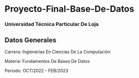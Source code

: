 # Proyecto-Final-Base-De-Datos
### Universidad Técnica Particular De Loja

## Datos Generales

Carrera: Ingienerías En Ciencias De La Computación

Materia: Fundamentos De Bases De Datos

Periodo: OCT/2022 - FEB/2023

